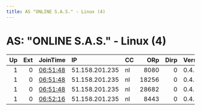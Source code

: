 ```yaml
---
title: AS "ONLINE S.A.S." - Linux (4)
---
```


# AS: "ONLINE S.A.S." - Linux (4)

|   Up |   Ext | JoinTime                                                                                              | IP             | CC   |   ORp |   Dirp | Version   | Contact   | Nickname   |   eFamMembers |
|-----:|------:|:------------------------------------------------------------------------------------------------------|:---------------|:-----|------:|-------:|:----------|:----------|:-----------|--------------:|
|    1 |     0 | [06:51:48](https://nusenu.github.io/OrNetStats/w/relay/3EBB62E87B5603F7E7069C5D7B5A1AAB81F1542A.html) | 51.158.201.235 | nl   |  8080 |      0 | 0.4.7.13  | None      | Jersey     |             1 |
|    1 |     0 | [06:51:48](https://nusenu.github.io/OrNetStats/w/relay/6DF9B54DF49AEB5992B9AF8D4ECFA7BCC7447A8B.html) | 51.158.201.235 | nl   | 18256 |      0 | 0.4.7.13  | None      | Belize     |             1 |
|    1 |     0 | [06:51:48](https://nusenu.github.io/OrNetStats/w/relay/9907FEF007E475472CF48C12AD2408EA1017CAFB.html) | 51.158.201.235 | nl   | 28682 |      0 | 0.4.7.13  | None      | Panama     |             1 |
|    1 |     0 | [06:52:16](https://nusenu.github.io/OrNetStats/w/relay/E864D6FFE366E9278421C4D5D6D273002355B426.html) | 51.158.201.235 | nl   |  8443 |      0 | 0.4.7.13  | None      | Seychelles |             1 |
